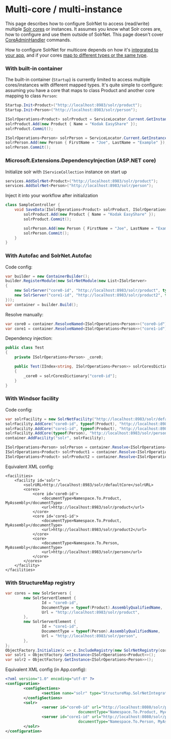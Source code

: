 # Multi-core / multi-instance

This page describes how to configure SolrNet to access (read/write) multiple [Solr cores](http://wiki.apache.org/solr/CoreAdmin) or instances. It assumes you know what Solr cores are, how to configure and use them outside of SolrNet. This page doesn't cover [CoreAdminHandler](http://wiki.apache.org/solr/CoreAdmin#CoreAdminHandler) commands.

How to configure SolrNet for multicore depends on how it's [integrated to your app](Initialization.md), and if your cores [map to different types or the same type](Mapping.md).

### With built-in container

The built-in container (`Startup`) is currently limited to access multiple cores/instances with different mapped types. It's quite simple to configure: assuming you have a core that maps to class Product and another core mapping to class `Person`:

```C#
Startup.Init<Product>("http://localhost:8983/solr/product");
Startup.Init<Person>("http://localhost:8983/solr/person");

ISolrOperations<Product> solrProduct = ServiceLocator.Current.GetInstance<ISolrOperations<Product>>();
solrProduct.Add(new Product { Name = "Kodak EasyShare" });
solrProduct.Commit();

ISolrOperations<Person> solrPerson = ServiceLocator.Current.GetInstance<ISolrOperations<Person>>();
solrPerson.Add(new Person { FirstName = "Joe", LastName = "Example" });
solrPerson.Commit();
```

### Microsoft.Extensions.DependencyInjection (ASP.NET core)
Initialize solr with  `IServiceCollection` instance on start up

``` C#
services.AddSolrNet<Product>("http://localhost:8983/solr/product");
services.AddSolrNet<Person>("http://localhost:8983/solr/person");
```

Inject it into your workflow after initialization
``` C#
class SampleController {
    void SaveData(ISolrOperations<Product> solrProduct, ISolrOperations<Person> solrPerson) {
        solrProduct.Add(new Product { Name = "Kodak EasyShare" });
        solrProduct.Commit();

        solrPerson.Add(new Person { FirstName = "Joe", LastName = "Example" });
        solrPerson.Commit();
    }
}
```

### With Autofac and SolrNet.Autofac
Code config:
```C#
var builder = new ContainerBuilder();
builder.RegisterModule(new SolrNetModule(new List<ISolrServer>
{
	new SolrServer("core0-id", "http://localhost:8983/solr/product", typeof(Person).AssemblyQualifiedName),
	new SolrServer("core1-id", "http://localhost:8983/solr/product2", typeof(Person).AssemblyQualifiedName)
}));
var container = builder.Build();
```

Resolve manually:
```C#
var core0 = container.ResolveNamed<ISolrOperations<Person>>("core0-id");
var core1 = container.ResolveNamed<ISolrOperations<Person>>("core1-id");
```

Dependency injection:
```C#
public class Test
{
    private ISolrOperations<Person> _core0;

    public Test(IIndex<string, ISolrOperations<Person>> solrCoresDictionary)
    {
        _core0 = solrCoresDictionary["core0-id"];
    }
}
```

### With Windsor facility
Code config:

```C#
var solrFacility = new SolrNetFacility("http://localhost:8983/solr/defaultCore");
solrFacility.AddCore("core0-id", typeof(Product), "http://localhost:8983/solr/product");
solrFacility.AddCore("core1-id", typeof(Product), "http://localhost:8983/solr/product2");
solrFacility.AddCore(typeof(Person), "http://localhost:8983/solr/person"); // no need to set an explicit ID since it's the only core for Person
container.AddFacility("solr", solrFacility);

ISolrOperations<Person> solrPerson = container.Resolve<ISolrOperations<Person>>();
ISolrOperations<Product> solrProduct1 = container.Resolve<ISolrOperations<Product>>("core0-id"); // use proper Windsor service overrides instead of resolving like this
ISolrOperations<Product> solrProduct2 = container.Resolve<ISolrOperations<Product>>("core1-id");
```

Equivalent XML config:

```
<facilities>
    <facility id='solr'>
        <solrURL>http://localhost:8983/solr/defaultCore</solrURL>
        <cores>
            <core id='core0-id'>
                <documentType>Namespace.To.Product, MyAssembly</documentType>
                <url>http://localhost:8983/solr/product</url>
            </core>
            <core id='core1-id'>
                <documentType>Namespace.To.Product, MyAssembly</documentType>
                <url>http://localhost:8983/solr/product2</url>
            </core>
            <core>
                <documentType>Namespace.To.Person, MyAssembly</documentType>
                <url>http://localhost:8983/solr/person</url>
            </core>
        </cores>
    </facility>
</facilities>
```

### With StructureMap registry

```C#
var cores = new SolrServers {
        new SolrServerElement {
                Id = "core0-id",
                DocumentType = typeof(Product).AssemblyQualifiedName,
                Url = "http://localhost:8983/solr/product",
        },
        new SolrServerElement {
                Id = "core1-id",
                DocumentType = typeof(Person).AssemblyQualifiedName,
                Url = "http://localhost:8983/solr/person",
        },
};
ObjectFactory.Initialize(c => c.IncludeRegistry(new SolrNetRegistry(cores)));
var solr1 = ObjectFactory.GetInstance<ISolrOperations<Product>>();
var solr2 = ObjectFactory.GetInstance<ISolrOperations<Person>>();
```

Equivalent XML config (in App.config):

```xml
<?xml version="1.0" encoding="utf-8" ?>
<configuration>
        <configSections>
                <section name="solr" type="StructureMap.SolrNetIntegration.Config.SolrConfigurationSection, StructureMap.SolrNetIntegration" />
        </configSections>
        <solr>
                <server id="core0-id" url="http://localhost:8080/solr/product" 
                                documentType="Namespace.To.Product, MyAssembly" />
                <server id="core1-id" url="http://localhost:8080/solr/person"
                                documentType="Namespace.To.Person, MyAssembly" />
        </solr>
</configuration>
```
